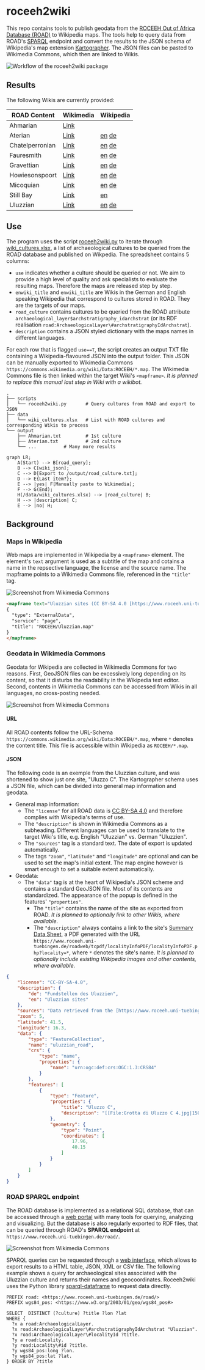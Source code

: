 # roceeh2wiki
This repo contains tools to publish geodata from the [ROCEEH Out of Africa Database (ROAD)](https://www.roceeh.uni-tuebingen.de/roadweb/smarty_road_simple_search.php) to Wikipedia maps. The tools help to query data from ROAD's [SPARQL](http://www.roceeh.uni-tuebingen.de/roadweb/smarty_sparql_select.php "Must be logged in to enter webform") endpoint and convert the results to the JSON schema of Wikipedia's map extension [Kartographer](https://www.mediawiki.org/wiki/Help:Extension:Kartographer).
The JSON files can be pasted to Wikimedia Commons, which then are linked to Wikis.
 

![Workflow of the roceeh2wiki package](docs/workflow_small.png)

## Results
The following Wikis are currently provided:

|ROAD Content   |Wikimedia                                                                 |Wikipedia                                                                                                                 |
|---------------|--------------------------------------------------------------------------|--------------------------------------------------------------------------------------------------------------------------|
|Ahmarian       |[Link](https://commons.wikimedia.org/wiki/Data:ROCEEH/Ahmarian.map)       | |
|Aterian        |[Link](https://commons.wikimedia.org/wiki/Data:ROCEEH/Aterian.map)        |[en](https://en.wikipedia.org/wiki/Aterian) [de](https://de.wikipedia.org/wiki/At%C3%A9rien) |
|Chatelperronian|[Link](https://commons.wikimedia.org/wiki/Data:ROCEEH/Chatelperronian.map)|[en](https://en.wikipedia.org/wiki/Ch%C3%A2telperronian) [de](https://de.wikipedia.org/wiki/Ch%C3%A2telperronien) |
|Fauresmith     |[Link](https://commons.wikimedia.org/wiki/Data:ROCEEH/Fauresmith.map)     |[en](https://en.wikipedia.org/wiki/Fauresmith_(industry)) [de](https://de.wikipedia.org/wiki/Fauresmith-Industrie) |
|Gravettian     |[Link](https://commons.wikimedia.org/wiki/Data:ROCEEH/Gravettian.map)     |[en](https://en.wikipedia.org/wiki/Gravettian) [de](https://de.wikipedia.org/wiki/Gravettien) |
|Howiesonspoort |[Link](https://commons.wikimedia.org/wiki/Data:ROCEEH/Howiesonspoort.map) |[en](https://en.wikipedia.org/wiki/Howiesons_Poort) [de](https://de.wikipedia.org/wiki/Howieson%E2%80%99s_Poort_Industrie) |
|Micoquian      |[Link](https://commons.wikimedia.org/wiki/Data:ROCEEH/Micoquian.map)      |[en](https://en.wikipedia.org/wiki/Micoquien) [de](https://de.wikipedia.org/wiki/Micoquien) |
|Still Bay      |[Link](https://commons.wikimedia.org/wiki/Data:ROCEEH/Still_Bay.map)      |[en](https://en.wikipedia.org/wiki/Stillbay) |
|Uluzzian       |[Link](https://commons.wikimedia.org/wiki/Data:ROCEEH/Uluzzian.map)       |[en](https://en.wikipedia.org/wiki/Uluzzian) [de](https://de.wikipedia.org/wiki/Uluzzien) |


## Use

The program uses the script [roceeh2wiki.py](/script/roceeh2wiki.py) to iterate through [wiki_cultures.xlsx](/data/wiki_cultures.xlsx), a list of archaeological cultures to be queried from the ROAD database and published on Wikpedia. The spreadsheet contains 5 columns:
* `use` indicates whether a culture should be queried or not. We aim to provide a high level of quality and ask specialists to evaluate the resulting maps. Therefore the maps are released step by step.
* `enwiki_title` and `enwiki_title` are Wikis in the German and English speaking Wikipedia that correspond to cultures stored in ROAD. They are the targets of our maps.
* `road_culture` contains cultures to be queried from the ROAD attribute `archaeological_layer$archstratigraphy_idarchstrat` (or its RDF realisation `road:ArchaeologicalLayer\#archstratigraphyIdArchstrat`).
* `description` contains a JSON styled dictionary with the maps names in different languages.

For each row that is flagged `use==T`, the script creates an output TXT file containing a Wikipedia-flavoured JSON into the output folder. This JSON can be manually exported to Wikimedia Commons `https://commons.wikimedia.org/wiki/Data:ROCEEH/*.map`. The Wikimedia Commons file is then linked within the target Wiki's `<mapframe>`. _It is planned to replace this manual last step in Wiki with a wikibot._ 

```
.
├── scripts                  
│   └── roceeh2wiki.py       # Query cultures from ROAD and export to JSON
├── data
│   └── wiki_cultures.xlsx   # List with ROAD cultures and corresponding Wikis to process
└── output
    ├── Ahmarian.txt 	     # 1st culture
    ├── Aterian.txt 	     # 2nd culture
    └── ...		     # Many more results
```

```mermaid
graph LR;
    A(Start) --> B[road_query];
    B --> C[wiki_json];
    C --> D[Export to /output/road_culture.txt];
    D --> E{Last item?};
    E --> |yes| F[Manually paste to Wikimedia];
    F --> G(End);
    H(/data/wiki_cultures.xlsx) --> |road_culture| B;
    H --> |description| C;
    E --> |no| H;
```

## Background

### Maps in Wikipedia

Web maps are implemented in Wikipedia by a `<mapframe>` element. The element's `text` argument is used as a subtitle of the map and cotains a name in the repsective language, the license and the source name. The mapframe points to a Wikimedia Commons file, referenced in the `"title"` tag.

![Screenshot from Wikimedia Commons](docs/wikipedia_uluzzian_1000x700.png)

```html
<mapframe text="Uluzzian sites (CC BY-SA 4.0 [https://www.roceeh.uni-tuebingen.de/roadweb ROCEEH])" longitude="16.3" latitude="41.5" zoom="5" width="450", height="350">
{
  "type": "ExternalData",
  "service": "page",
  "title": "ROCEEH/Uluzzian.map"
}
</mapframe>
```

### Geodata in Wikimedia Commons
Geodata for Wikipedia are collected in Wikimedia Commons for two reasons. First, GeoJSON files can be excessively long depending on its content, so that it disturbs the readability in the Wikipedia text editor. Second, contents in Wikimedia Commons can be accessed from Wikis in all languages, no cross-posting needed.

![Screenshot from Wikimedia Commons](docs/wikimedia_commons_uluzzian_1000x1000.png)

#### URL
All ROAD contents follow the URL-Schema `https://commons.wikimedia.org/wiki/Data:ROCEEH/*.map`, where  `*` denotes the content title. This file is accessible within Wikipedia as `ROCEEH/*.map`.

#### JSON
The following code is an exemple from the Uluzzian culture, and was shortened to show just one site, "Uluzzo C". The Kartographer schema uses a JSON file, which can be divided into general map information and geodata.

- General map information:
	- The `"license"` for all ROAD data is [CC BY-SA 4.0](https://www.roceeh.uni-tuebingen.de/roadweb/smarty_data_use_policy.php) and therefore complies with Wikipedia's terms of use. 
	- The `"description"` is shown in Wikimedia Commons as a subheading. Different languages can be used to translate to the target Wiki's title, e.g. English "Uluzzian" vs. German "Uluzzien".
	- The `"sources"` tag is a standard text. The date of export is updated automatically.
	- The tags `"zoom"`, `"latitude"` and `"longitude"` are optional and can be used to set the map's initial extent. The map engine however is smart enough to set a suitable extent automatically.
- Geodata:
	- The `"data"` tag is at the heart of Wikipedia's JSON scheme and contains a standard GeoJSON file. Most of its contents are standardized. The appearance of the popup is defined in the features' `"properties"`. 
		- The `"title"` contains the name of the site as exported from ROAD. _It is planned to optionally link to other Wikis, where available._ 
		- The `"description"` always contains a link to the site's [Summary Data Sheet](https://www.roceeh.uni-tuebingen.de/roadweb/tcpdf/localityInfoPDF/localityInfoPDF.php?locality=Uluzzo%20C), a PDF generated with the URL `https://www.roceeh.uni-tuebingen.de/roadweb/tcpdf/localityInfoPDF/localityInfoPDF.php?locality=*`, where `*` denotes the site's name. _It is planned to optionally include existing Wikipedia images and other contents, where available._
```json
{
    "license": "CC-BY-SA-4.0",
    "description": {
        "de": "Fundstellen des Uluzzien",
        "en": "Uluzzian sites"
    },
    "sources": "Data retrieved from the [https://www.roceeh.uni-tuebingen.de/roadweb ROCEEH Out Of Africa Database (ROAD)].",
    "zoom": 5,
    "latitude": 41.5,
    "longitude": 16.3,
    "data": {
        "type": "FeatureCollection",
        "name": "uluzzian_road",
        "crs": {
            "type": "name",
            "properties": {
                "name": "urn:ogc:def:crs:OGC:1.3:CRS84"
            }
        },
        "features": [
            {
                "type": "Feature",
                "properties": {
                    "title": "Uluzzo C",
                    "description": "[[File:Grotta di Uluzzo C 4.jpg|150px|alt=Grotta di Uluzzo C]]</br>[https://www.roceeh.uni-tuebingen.de/roadweb/tcpdf/localityInfoPDF/localityInfoPDF.php?locality=Uluzzo%20C Summary Data Sheet]"
                },
                "geometry": {
                    "type": "Point",
                    "coordinates": [
                        17.96,
                        40.15
                    ]
                }
            }
        ]
    }
}
```

### ROAD SPARQL endpoint
The ROAD database is implemented as a relational SQL database, that can be accessed through a [web portal](https://www.roceeh.uni-tuebingen.de/roadweb/smarty_road_simple_search.php) with many tools for querying, analyzing and visualizing. But the database is also regularly exported to RDF files, that can be queried through ROAD's **SPARQL endpoint** at `https://www.roceeh.uni-tuebingen.de/road/`. 

![Screenshot from Wikimedia Commons](docs/road_sparql_1000x550.png)

SPARQL queries can be requested through a [web interface](http://www.roceeh.uni-tuebingen.de/roadweb/smarty_sparql_select.php), which allows to export results to a HTML table, JSON, XML or CSV file. The following example shows a query for archaeological sites associated with the Uluzzian culture and returns their names and geocoordinates. Roceeh2wiki uses the Python library [sparql-dataframe](https://github.com/lawlesst/sparql-dataframe) to request data directly.


```sparql
PREFIX road: <https://www.roceeh.uni-tuebingen.de/road/>
PREFIX wgs84_pos: <https://www.w3.org/2003/01/geo/wgs84_pos#>

SELECT  DISTINCT (?culture) ?title ?lon ?lat
WHERE {
  ?x a road:ArchaeologicalLayer.
  ?x road:ArchaeologicalLayer\#archstratigraphyIdArchstrat "Uluzzian".
  ?x road:ArchaeologicalLayer\#localityId ?title.
  ?y a road:Locality.
  ?y road:Locality\#id ?title.
  ?y wgs84_pos:long ?lon.
  ?y wgs84_pos:lat ?lat.
} ORDER BY ?title
```

